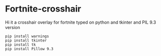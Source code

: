 # Fortnite-crosshair
Hi it a crosshair overlay for fortnite typed on python and tkinter and PIL 9.3 version
``` 
pip install warnings
pip install tkinter
pip install tk
pip install Pillow 9.3
```
